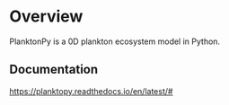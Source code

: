 # Overview

PlanktonPy is a 0D plankton ecosystem model in Python.

## Documentation
https://planktopy.readthedocs.io/en/latest/#